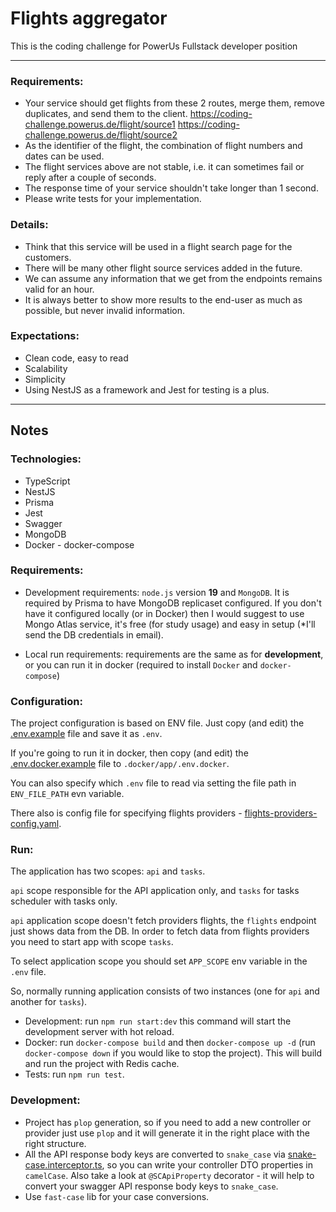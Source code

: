 # Flights aggregator

This is the coding challenge for PowerUs Fullstack developer position

---

### Requirements:

- Your service should get flights from these 2 routes, merge them, remove duplicates, and send them to the client.
  https://coding-challenge.powerus.de/flight/source1
  https://coding-challenge.powerus.de/flight/source2
- As the identifier of the flight, the combination of flight numbers and dates can be used.
- The flight services above are not stable, i.e. it can sometimes fail or reply after a couple of seconds.
- The response time of your service shouldn't take longer than 1 second.
- Please write tests for your implementation.

### Details:

- Think that this service will be used in a flight search page for the customers.
- There will be many other flight source services added in the future.
- We can assume any information that we get from the endpoints remains valid for an hour.
- It is always better to show more results to the end-user as much as possible, but never invalid information.

### Expectations:

- Clean code, easy to read
- Scalability
- Simplicity
- Using NestJS as a framework and Jest for testing is a plus.

---

## Notes

### Technologies:

- TypeScript
- NestJS
- Prisma
- Jest
- Swagger
- MongoDB
- Docker - docker-compose

### Requirements:

- Development requirements: `node.js` version **19** and `MongoDB`. It is required by Prisma to have MongoDB replicaset configured. If you don't have it configured locally (or in Docker) then I would suggest to use Mongo Atlas service, it's free (for study usage) and easy in setup (*I'll send the DB credentials in email). 

- Local run requirements: requirements are the same as for **development**, or you can run it in docker (required to install `Docker` and `docker-compose`)

### Configuration:

The project configuration is based on ENV file. Just copy (and edit) the [.env.example](.env.example) file and save it as `.env`.

If you're going to run it in docker, then copy (and edit) the [.env.docker.example](.env.docker.example) file to `.docker/app/.env.docker`.

You can also specify which `.env` file to read via setting the file path in `ENV_FILE_PATH` evn variable.

There also is config file for specifying flights providers - [flights-providers-config.yaml](flights-providers-config.yaml).

### Run:

The application has two scopes: `api` and `tasks`.

`api` scope responsible for the API application only, and `tasks` for tasks scheduler with tasks only.

`api` application scope doesn't fetch providers flights, the `flights` endpoint just shows data from the DB. In order to fetch data from flights providers you need to start app with scope `tasks`.

To select application scope you should set `APP_SCOPE` env variable in the `.env` file.

So, normally running application consists of two instances (one for `api` and another for `tasks`).

- Development: run `npm run start:dev` this command will start the development server with hot reload.
- Docker: run `docker-compose build` and then `docker-compose up -d` (run `docker-compose down` if you would like to stop the project). This will build and run the project with Redis cache.
- Tests: run `npm run test`.

### Development:

- Project has `plop` generation, so if you need to add a new controller or provider just use `plop` and it will generate it in the right place with the right structure.
- All the API response body keys are converted to `snake_case` via [snake-case.interceptor.ts](src%2Finterceptors%2Fsnake-case.interceptor.ts), so you can write your controller DTO properties in `camelCase`. Also take a look at `@SCApiProperty` decorator - it will help to convert your swagger API response body keys to `snake_case`.
- Use `fast-case` lib for your case conversions.
